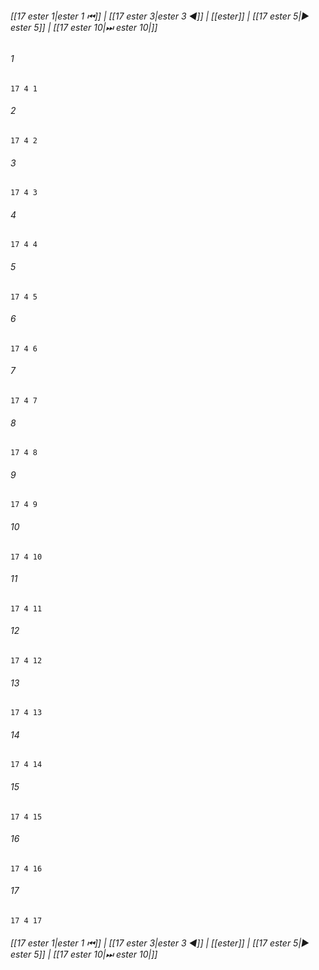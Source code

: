 
###### [[17 еster 1|еster 1 ⏮]] | [[17 еster 3|еster 3 ◀]] | [[еster]] | [[17 еster 5|▶ еster 5]] | [[17 еster 10|⏭ еster 10|]]

###### 1
``` verse
17 4 1 
```
###### 2
``` verse
17 4 2 
```
###### 3
``` verse
17 4 3 
```
###### 4
``` verse
17 4 4 
```
###### 5
``` verse
17 4 5 
```
###### 6
``` verse
17 4 6 
```
###### 7
``` verse
17 4 7 
```
###### 8
``` verse
17 4 8 
```
###### 9
``` verse
17 4 9 
```
###### 10
``` verse
17 4 10 
```
###### 11
``` verse
17 4 11 
```
###### 12
``` verse
17 4 12 
```
###### 13
``` verse
17 4 13 
```
###### 14
``` verse
17 4 14 
```
###### 15
``` verse
17 4 15 
```
###### 16
``` verse
17 4 16 
```
###### 17
``` verse
17 4 17 
```

###### [[17 еster 1|еster 1 ⏮]] | [[17 еster 3|еster 3 ◀]] | [[еster]] | [[17 еster 5|▶ еster 5]] | [[17 еster 10|⏭ еster 10|]]

